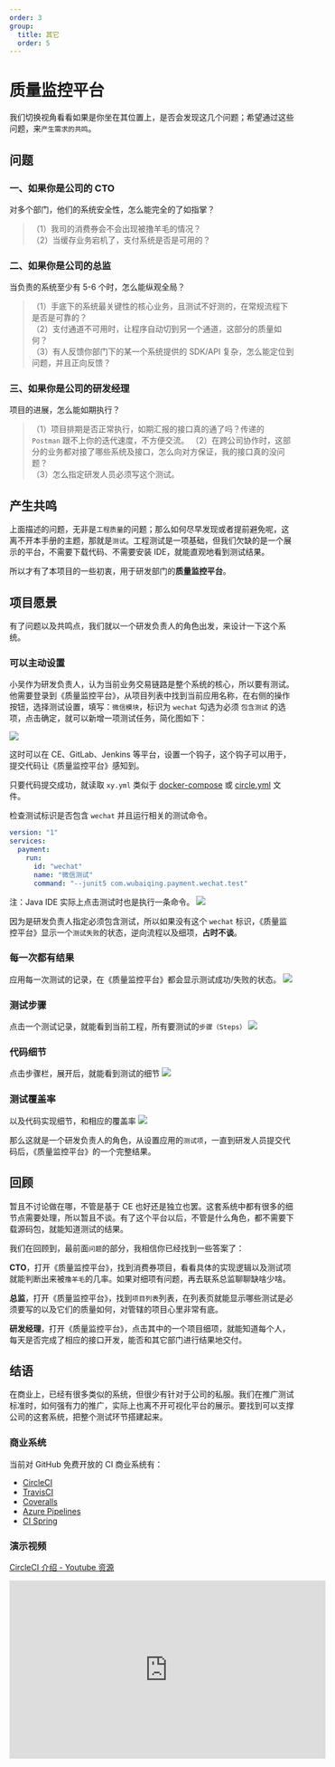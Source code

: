 ```yaml
---
order: 3
group:
  title: 其它
  order: 5
---
```


# 质量监控平台

我们切换视角看看如果是你坐在其位置上，是否会发现这几个问题；希望通过这些问题，来`产生需求的共鸣`。

## 问题

### 一、如果你是公司的 CTO

对多个部门，他们的系统安全性，怎么能完全的了如指掌？

> （1）我司的消费券会不会出现被撸羊毛的情况？  
> （2）当缓存业务宕机了，支付系统是否是可用的？

### 二、如果你是公司的总监

当负责的系统至少有 5-6 个时，怎么能纵观全局？

> （1）手底下的系统最关键性的核心业务，且测试不好测的，在常规流程下是否是可靠的？  
> （2）支付通道不可用时，让程序自动切到另一个通道，这部分的质量如何？  
> （3）有人反馈你部门下的某一个系统提供的 SDK/API 复杂，怎么能定位到问题，并且正向反馈？

### 三、如果你是公司的研发经理

项目的进展，怎么能如期执行？

> （1）项目排期是否正常执行，如期汇报的接口真的通了吗？传递的 `Postman` 跟不上你的迭代速度，不方便交流。
> （2）在跨公司协作时，这部分的业务都对接了哪些系统及接口，怎么向对方保证，我的接口真的没问题？  
> （3）怎么指定研发人员必须写这个测试。

## 产生共鸣

上面描述的问题，无非是`工程质量`的问题；那么如何尽早发现或者提前避免呢，这离不开本手册的主题，那就是`测试`。工程测试是一项基础，但我们欠缺的是一个展示的平台，不需要下载代码、不需要安装 IDE，就能直观地看到测试结果。

所以才有了本项目的一些初衷，用于研发部门的**质量监控平台**。

## 项目愿景

有了问题以及共鸣点，我们就以一个研发负责人的角色出发，来设计一下这个系统。

### 可以主动设置

小吴作为研发负责人，认为当前业务交易链路是整个系统的核心，所以要有测试。他需要登录到《质量监控平台》，从项目列表中找到当前应用名称，在右侧的操作按钮，选择测试设置，填写：`微信模块`，标识为 `wechat` 勾选为必须 `包含测试` 的选项，点击确定，就可以新增一项测试任务，简化图如下：

![](http://qn.40zhe.com/20200307152047.png)

这时可以在 CE、GitLab、Jenkins 等平台，设置一个钩子，这个钩子可以用于，提交代码让《质量监控平台》感知到。  

只要代码提交成功，就读取 `xy.yml` 类似于 [docker-compose](https://docs.docker.com/compose/reference/overview/) 或 [circle.yml](https://github.com/wubaiqing/zaobao/blob/master/circle.yml) 文件。

检查测试标识是否包含 `wechat` 并且运行相关的测试命令。

```yml
version: "1"
services:
  payment:
    run:
      id: "wechat"
      name: "微信测试"
      command: "--junit5 com.wubaiqing.payment.wechat.test"
```

注：Java IDE 实际上点击测试时也是执行一条命令。
![](http://qn.40zhe.com/20200307153724.png)

因为是研发负责人指定必须包含测试，所以如果没有这个 `wechat` 标识，《质量监控平台》显示一个`测试失败`的状态，逆向流程以及细项，**占时不谈**。

### 每一次都有结果

应用每一次测试的记录，在《质量监控平台》都会显示测试成功/失败的状态。
![](http://qn.40zhe.com/20200309120039.png)

### 测试步骤

点击一个测试记录，就能看到当前工程，所有要测试的`步骤（Steps）`
![](http://qn.40zhe.com/20200307143634.png)

### 代码细节

点击步骤栏，展开后，就能看到测试的细节
![](http://qn.40zhe.com/20200307143715.png)

### 测试覆盖率

以及代码实现细节，和相应的覆盖率
![](http://qn.40zhe.com/20200307145828.png)

那么这就是一个研发负责人的角色，从设置应用的`测试项`，一直到研发人员提交代码后，《质量监控平台》的一个完整结果。

## 回顾

暂且不讨论做在哪，不管是基于 CE 也好还是独立也罢。这套系统中都有很多的细节点需要处理，所以暂且不谈。有了这个平台以后，不管是什么角色，都不需要下载源码包，就能知道测试的结果。

我们在回顾到，最前面`问题`的部分，我相信你已经找到一些答案了：

**CTO**，打开《质量监控平台》，找到消费券项目，看看具体的实现逻辑以及测试项就能判断出来被`撸羊毛`的几率。如果对细项有问题，再去联系总监聊聊缺啥少啥。

**总监**，打开《质量监控平台》，找到`项目列表`列表，在列表页就能显示哪些测试是必须要写的以及它们的质量如何，对管辖的项目心里非常有底。

**研发经理**，打开《质量监控平台》，点击其中的一个项目细项，就能知道每个人，每天是否完成了相应的接口开发，能否和其它部门进行结果地交付。

## 结语

在商业上，已经有很多类似的系统，但很少有针对于公司的私服。我们在推广测试标准时，如何强有力的推广，实际上也离不开可视化平台的展示。要找到可以支撑公司的这套系统，把整个测试环节搭建起来。

### 商业系统

当前对 GitHub 免费开放的 CI 商业系统有：

- [CircleCI](https://circleci.com/)
- [TravisCI](https://www.travis-ci.org/)
- [Coveralls](https://coveralls.io/)
- [Azure Pipelines](https://azure.microsoft.com/zh-cn/services/devops/pipelines/)
- [CI Spring](https://ci.spring.io/)

### 演示视频

[CircleCI 介绍 - Youtube 资源](https://www.youtube.com/watch?v=CB7vnoXI0pE)

<iframe width="560" height="315" src="https://www.youtube.com/embed/CB7vnoXI0pE" frameborder="0" allow="accelerometer; autoplay; encrypted-media; gyroscope; picture-in-picture" allowfullscreen></iframe>
